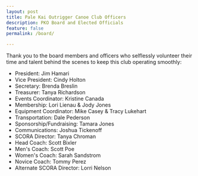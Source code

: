 ```yaml
---
layout: post
title: Pale Kai Outrigger Canoe Club Officers
description: PKO Board and Elected Officials
feature: false
permalink: /board/

---
```


Thank you to the board members and officers who selflessly volunteer their time and talent behind the scenes to keep this club operating smoothly:

- President:                Jim Hamari
- Vice President:           Cindy Holton
- Secretary:                Brenda Breslin
- Treasurer:                Tanya Richardson
- Events Coordinator:       Kristine Canada
- Membership:               Lori Lienau & Jody Jones
- Equipment Coordinator:    Mike Casey & Tracy Lukehart
- Transportation:           Dale Pederson
- Sponsorship/Fundraising:  Tamara Jones
- Communications:           Joshua Tickenoff
- SCORA Director:           Tanya Chroman
- Head Coach:               Scott Bixler
- Men's Coach:              Scott Poe
- Women's Coach:            Sarah Sandstrom
- Novice Coach:             Tommy Perez
- Alternate SCORA Director:	Lorri Nelson
